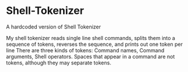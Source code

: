 # Shell-Tokenizer
A hardcoded version of Shell Tokenizer

My shell tokenizer reads single line shell commands, splits them into a sequence of tokens, reverses the sequence, and prints out one token per line
There are three kinds of tokens: Command names, Command arguments, Shell operators. Spaces that appear in a command are not tokens, although they may separate tokens.
